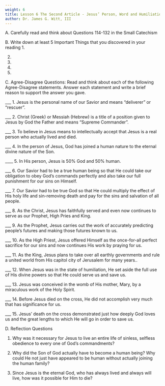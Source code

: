 ```yaml
---
weight: 6
title: Lesson 6 The Second Article - Jesus’ Person, Word and Humiliation Questions 114-132
author: Dr. James G. Witt, III
---
```

A. Carefully read and think about Questions 114-132 in the Small Catechism

B. Write down at least 5 Important Things that you discovered in your reading
1.

2.

3.

4.
 
5.


C. Agree-Disagree Questions: Read and think about each of the following Agree-Disagree statements.  Answer each statement and write a brief reason to support the answer you gave.

___ 1. Jesus is the personal name of our Savior and means “deliverer” or “rescuer”.


___ 2. Christ (Greek) or Messiah (Hebrew) is a title of a position given to Jesus by God the Father and means “Supreme Commander”.


___ 3. To believe in Jesus means to intellectually accept that Jesus is a real person who actually lived and died.


___ 4. In the person of Jesus, God has joined a human nature to the eternal divine nature of the Son.


____ 5. In His person, Jesus is 50% God and 50% human.


___ 6. Our Savior had to be a true human being so that He could take our obligation to obey God’s commands perfectly and also take our full punishment for our sins on Himself.


___ 7. Our Savior had to be true God so that He could multiply the effect of His holy life and sin-removing death and pay for the sins and salvation of all people.


___ 8. As the Christ, Jesus has faithfully served and even now continues to serve as our Prophet, High Pries and King.


___ 9. As the Prophet, Jesus carries out the work of accurately predicting people’s futures and making those futures known to us.


___ 10.  As the High Priest, Jesus offered Himself as the once-for-all perfect sacrifice for our sins and now continues His work by praying for us.


___ 11. As the King, Jesus plans to take over all earthly governments and rule a united world from His capitol city of Jerusalem for many years..


___ 12. When Jesus was in the state of humiliation, He set aside the full use of His divine powers so that He could serve us and save us.


___ 13. Jesus was conceived in the womb of His mother, Mary, by a miraculous work of the Holy Spirit.


___ 14. Before Jesus died on the cross, He did not accomplish very much that has significance for us.


___ 15. Jesus’ death on the cross demonstrated just how deeply God loves us and the great lengths to which He will go in order to save us.


D. Reflection Questions

1. Why was it necessary for Jesus to live an entire life of sinless, selfless obedience to every one of God’s commandments?



2. Why did the Son of God actually have to become a human being?  Why could He not just have appeared to be human without actually joining the human family?



3. Since Jesus is the eternal God, who has always lived and always will live, how was it possible for Him to die?



